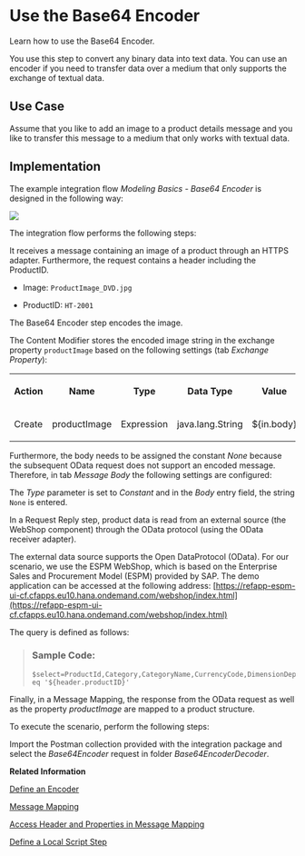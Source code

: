 <!-- loiod28e8fcd750c4e95aafb2abad26b7e40 -->

# Use the Base64 Encoder

Learn how to use the Base64 Encoder. 

You use this step to convert any binary data into text data. You can use an encoder if you need to transfer data over a medium that only supports the exchange of textual data.



<a name="loiod28e8fcd750c4e95aafb2abad26b7e40__section_b44_vpk_cnb"/>

## Use Case

Assume that you like to add an image to a product details message and you like to transfer this message to a medium that only works with textual data.



<a name="loiod28e8fcd750c4e95aafb2abad26b7e40__section_vnx_zpk_cnb"/>

## Implementation

The example integration flow *Modeling Basics - Base64 Encoder* is designed in the following way:

![](images/base64_Encoder_Flow_548e89a.png)

The integration flow performs the following steps:

It receives a message containing an image of a product through an HTTPS adapter. Furthermore, the request contains a header including the ProductID.

-   Image: `ProductImage_DVD.jpg`

-   ProductID: `HT-2001` 


The Base64 Encoder step encodes the image.

The Content Modifier stores the encoded image string in the exchange property `productImage` based on the following settings \(tab *Exchange Property*\):


<table>
<tr>
<th valign="top">

Action

</th>
<th valign="top">

Name

</th>
<th valign="top">

Type

</th>
<th valign="top">

Data Type

</th>
<th valign="top">

Value

</th>
</tr>
<tr>
<td valign="top">

Create

</td>
<td valign="top">

productImage

</td>
<td valign="top">

Expression

</td>
<td valign="top">

java.lang.String

</td>
<td valign="top">

$\{in.body\}

</td>
</tr>
</table>

Furthermore, the body needs to be assigned the constant *None* because the subsequent OData request does not support an encoded message. Therefore, in tab *Message Body* the following settings are configured:

The *Type* parameter is set to *Constant* and in the *Body* entry field, the string `None` is entered.

In a Request Reply step, product data is read from an external source \(the WebShop component\) through the OData protocol \(using the OData receiver adapter\).

The external data source supports the Open DataProtocol \(OData\). For our scenario, we use the ESPM WebShop, which is based on the Enterprise Sales and Procurement Model \(ESPM\) provided by SAP. The demo application can be accessed at the following address: [https://refapp-espm-ui-cf.cfapps.eu10.hana.ondemand.com/webshop/index.html](https://refapp-espm-ui-cf.cfapps.eu10.hana.ondemand.com/webshop/index.html)

The query is defined as follows:

> ### Sample Code:  
> ```
> $select=ProductId,Category,CategoryName,CurrencyCode,DimensionDepth,DimensionHeight,DimensionUnit,DimensionWidth,LongDescription,Name,Price,QuantityUnit,ShortDescription,SupplierId,Weight,WeightUnit&$filter=ProductId eq '${header.productID}'  
> ```

Finally, in a Message Mapping, the response from the OData request as well as the property *productImage* are mapped to a product structure.

To execute the scenario, perform the following steps:

Import the Postman collection provided with the integration package and select the *Base64Encoder* request in folder *Base64EncoderDecoder*.

**Related Information**  


[Define an Encoder](define-an-encoder-89f8bdd.md "You use this task to encode messages using an encoding scheme to secure any sensitive message content during transfer over the network.")

[Message Mapping](message-mapping-459ccdf.md "")

[Access Header and Properties in Message Mapping](access-header-and-properties-in-message-mapping-4f2a8c9.md "Learn how to access header and exchange properties in a message mapping.")

[Define a Local Script Step](define-a-local-script-step-03b32eb.md "Learn how to use a script step that’s specific to an integration artifact to create custom scripts (JavaScript or Groovy Script).")

